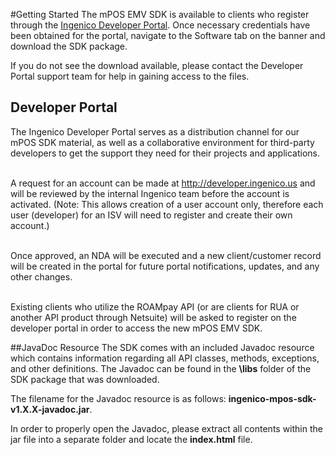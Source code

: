 #Getting Started
The mPOS EMV SDK is available to clients who register through the [Ingenico Developer Portal](http://developer.ingenico.us). Once necessary credentials have been obtained for the portal, navigate to the Software tab on the banner and download the SDK package. 

<aside class="warning">
If you do not see the download available, please contact the Developer Portal support team for help in gaining access to the files.
</aside>

## Developer Portal
The Ingenico Developer Portal serves as a distribution channel for our mPOS SDK material, as well as a collaborative environment for third-party developers to get the support they need for their projects and applications. 

<br/>A request for an account can be made at http://developer.ingenico.us and will be reviewed by the internal Ingenico team before the account is activated. (Note: This allows creation of a user account only, therefore each user (developer) for an ISV will need to register and create their own account.)

<br/>Once approved, an NDA will be executed and a new client/customer record will be created in the portal for future portal notifications, updates, and any other changes.

<br/>Existing clients who utilize the ROAMpay API (or are clients for RUA or another API product through Netsuite) will be asked to register on the developer portal in order to access the new mPOS EMV SDK.


##JavaDoc Resource
The SDK comes with an included Javadoc resource which contains information regarding all API classes, methods, exceptions, and other definitions. The Javadoc can be found in the **\libs** folder of the SDK package that was downloaded. 

The filename for the Javadoc resource is as follows: **ingenico-mpos-sdk- v1.X.X-javadoc.jar**. 

In order to properly open the Javadoc, please extract all contents within the jar file into a separate folder and locate the **index.html** file.